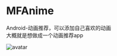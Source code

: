 # MFAnime
Android-动画推荐，可以添加自己喜欢的动画  
大概就是想做成一个动画推荐app

  
![avatar](http://ww1.sinaimg.cn/large/7c437f55ly1g1tbengyjij20o00q0n96.jpg)  
